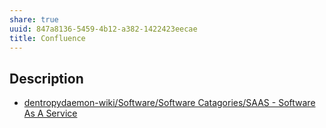 ```yaml
---
share: true
uuid: 847a8136-5459-4b12-a382-1422423eecae
title: Confluence
---
```

## Description

* [dentropydaemon-wiki/Software/Software Catagories/SAAS - Software As A Service](/undefined)